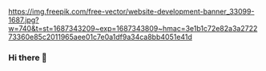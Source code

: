 https://img.freepik.com/free-vector/website-development-banner_33099-1687.jpg?w=740&t=st=1687343209~exp=1687343809~hmac=3e1b1c72e82a3a272273360e85c2011965aee01c7e0a1df9a34ca8bb4051e41d

### Hi there 👋

<!--
**alamin657/alamin657** is a ✨ _special_ ✨ repository because its `README.md` (this file) appears on your GitHub profile.

Here are some ideas to get you started:

- 🔭 I’m currently working on ...
- 🌱 I’m currently learning ...
- 👯 I’m looking to collaborate on ...
- 🤔 I’m looking for help with ...
- 💬 Ask me about ...
- 📫 How to reach me: ...
- 😄 Pronouns: ...
- ⚡ Fun fact: ...
-->
